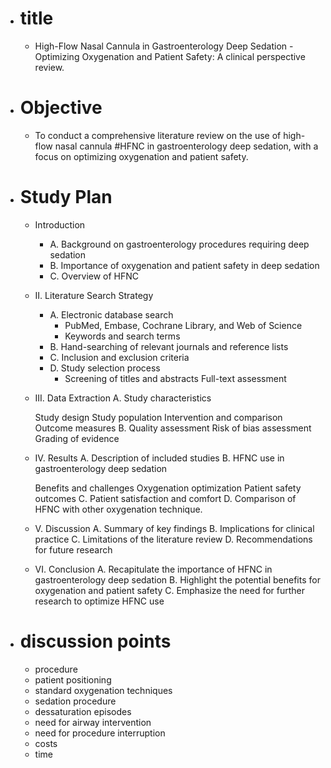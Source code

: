 - # title
	- High-Flow Nasal Cannula in Gastroenterology Deep Sedation - Optimizing Oxygenation and Patient Safety: A clinical perspective review.
- # Objective
	- To conduct a comprehensive literature review on the use of high-flow nasal cannula #HFNC in gastroenterology deep sedation, with a focus on optimizing oxygenation and patient safety.
- # Study Plan
	- Introduction
		- A. Background on gastroenterology procedures requiring deep sedation
		- B. Importance of oxygenation and patient safety in deep sedation
		- C. Overview of HFNC
	- II. Literature Search Strategy
		- A. Electronic database search
			- PubMed, Embase, Cochrane Library, and Web of Science
			- Keywords and search terms
		- B. Hand-searching of relevant journals and reference lists
		- C. Inclusion and exclusion criteria
		- D. Study selection process
			- Screening of titles and abstracts
			  Full-text assessment
	- III. Data Extraction
	  A. Study characteristics
	  
	  Study design
	  Study population
	  Intervention and comparison
	  Outcome measures
	  B. Quality assessment
	  Risk of bias assessment
	  Grading of evidence
	- IV. Results
	  A. Description of included studies
	  B. HFNC use in gastroenterology deep sedation
	  
	  Benefits and challenges
	  Oxygenation optimization
	  Patient safety outcomes
	  C. Patient satisfaction and comfort
	  D. Comparison of HFNC with other oxygenation technique.
	- V. Discussion
	  A. Summary of key findings
	  B. Implications for clinical practice
	  C. Limitations of the literature review
	  D. Recommendations for future research
	- VI. Conclusion
	  A. Recapitulate the importance of HFNC in gastroenterology deep sedation
	  B. Highlight the potential benefits for oxygenation and patient safety
	  C. Emphasize the need for further research to optimize HFNC use
- # discussion points
	- procedure
	- patient positioning
	- standard oxygenation techniques
	- sedation procedure
	- dessaturation episodes
	- need for airway intervention
	- need for procedure interruption
	- costs
	- time